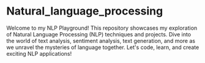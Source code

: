 # Natural_language_processing
Welcome to my NLP Playground! This repository showcases my exploration of Natural Language Processing (NLP) techniques and projects. Dive into the world of text analysis, sentiment analysis, text generation, and more as we unravel the mysteries of language together. Let's code, learn, and create exciting NLP applications!
